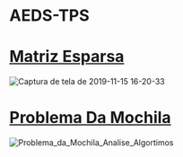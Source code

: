 # AEDS-TPS
<h1><a href="https://github.com/lucianobajr/AEDS-TPS/tree/master/TP1">Matriz Esparsa</a></h1>

![Captura de tela de 2019-11-15 16-20-33](https://user-images.githubusercontent.com/45442173/68969659-46bd0a80-07c4-11ea-8147-3bca1545f2c2.png)

<h1><a href="https://github.com/lucianobajr/AEDS-TPS/tree/master/TP1">Problema Da Mochila</a></h1>

![Problema_da_Mochila_Analise_Algortimos](https://user-images.githubusercontent.com/45442173/68969807-9ac7ef00-07c4-11ea-9ad0-d5bc82f411b9.png)
